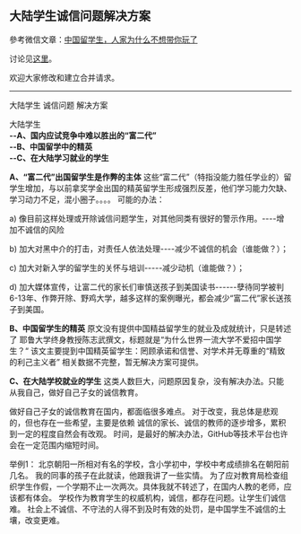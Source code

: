 ## 大陆学生诚信问题解决方案

參考微信文章：[中国留学生，人家为什么不想带你玩了](http://mp.weixin.qq.com/s?__biz=MjM5ODIwNDIwMA==&mid=2652674873&idx=1&sn=ba299a4c02df5e2cd9bfba876226328e&scene=1&srcid=0614ilx6XipkZ89LjtGXynXJ)

讨论见[这里](https://github.com/steam-maker/steam-maker-forum/issues/42)。

欢迎大家修改和建立合并请求。

---
大陆学生 诚信问题 解决方案

大陆学生  
**--A、国内应试竞争中难以胜出的“富二代”**  
**--B、中国留学中的精英**  
**--C、在大陆学习就业的学生**  

**A、“富二代”出国留学生是作弊的主体**
这些“富二代”（特指没能力胜任学业的）留学生增加，与以前拿奖学金出国的精英留学生形成强烈反差，他们学习能力欠缺、学习动力不足，混小圈子。。。。
  可能的办法：

  a) 像目前这样处理或开除诚信问题学生，对其他同类有很好的警示作用。----增加不诚信的风险

  b) 加大对黑中介的打击，对责任人依法处理----减少不诚信的机会（谁能做？）；

  c) 加大对新入学的留学生的关怀与培训-----减少动机（谁能做？）；

  d) 加大媒体宣传，让富二代的家长们审慎送孩子到美国读书------孽待同学被判6-13年、作弊开除、野鸡大学，越多这样的案例曝光，都会减少“富二代”家长送孩子到美国。

**B、中国留学生的精英**
原文没有提供中国精益留学生的就业及成就统计，只是转述了 耶鲁大学终身教授陈志武撰文，标题就是“为什么世界一流大学不爱招中国学生？“
该文主要提到中国精英留学生：罔顾承诺和信誉、对学术并无尊重的“精致的利己主义者”
相关数据不完整，暂无解决方案可提供。

**C、在大陆学校就业的学生**
这类人数巨大，问题原因复杂，没有解决办法。只能从我自己，做好自己子女的诚信教育。

做好自己子女的诚信教育在国内，都面临很多难点。
对于改变，我总体是悲观的，但也存在一些希望，主要是依赖 诚信的家长、诚信的教师的逐步增多，累积到一定的程度自然会有改观。
时间，是最好的解决办法，GitHub等技术平台也许会在一定范围内缩短时间。

举例1：
北京朝阳一所相对有名的学校，含小学初中，学校中考成绩排名在朝阳前几名。
我的同事的孩子在此就读，他跟我讲了一些实情。
为了应对教育局检查组织学生作假，一个学期不止一次两次。具体我就不转述了，在国内人教的老师，应该都有体会。
学校作为教育学生的权威机构，诚信，都存在问题。让学生们诚信难。
社会上不诚信、不守法的人得不到及时有效的处罚，是中国学生不诚信的土壤，改变更难。
